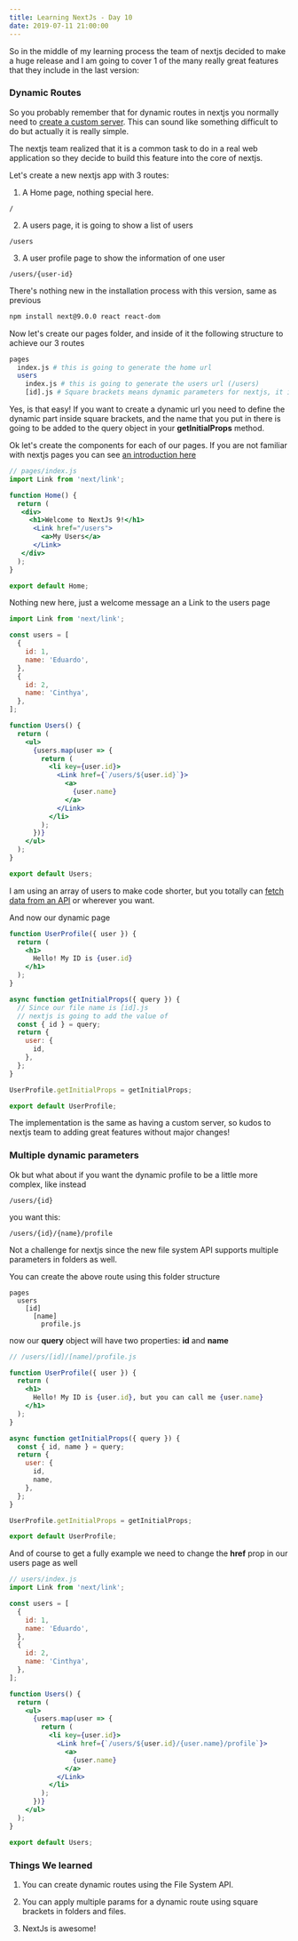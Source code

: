 ```yaml
---
title: Learning NextJs - Day 10
date: 2019-07-11 21:00:00
---
```


So in the middle of my learning process the team of nextjs decided to make a huge release and I am going to cover 1 of the many really great features that they include in the last version:

### Dynamic Routes

So you probably remember that for dynamic routes in nextjs you normally need to [create a custom server](https://blog.eperedo.com/2019/06/28/learning-nextjs-day-eight/). This can sound like something difficult to do but actually it is really simple.

The nextjs team realized that it is a common task to do in a real web application so they decide to build this feature into the core of nextjs.

Let's create a new nextjs app with 3 routes:

1. A Home page, nothing special here.
```
/
```
2. A users page, it is going to show a list of users

```
/users
```
3. A user profile page to show the information of one user

```
/users/{user-id}
```

There's nothing new in the installation process with this version, same as previous

```bash
npm install next@9.0.0 react react-dom
```

Now let's create our pages folder, and inside of it the following structure to achieve our 3 routes

```bash
pages
  index.js # this is going to generate the home url
  users
    index.js # this is going to generate the users url (/users)
    [id].js # Square brackets means dynamic parameters for nextjs, it is going to # generate the url: /users/{id}
```

Yes, is that easy! If you want to create a dynamic url you need to define the dynamic part inside square brackets, and the name that you put in there is going to be added to the query object in your **getInitialProps** method.

Ok let's create the components for each of our pages. If you are not familiar with nextjs pages you can see [an introduction here](https://blog.eperedo.com/2019/06/16/learning-next-day-one/)

```jsx
// pages/index.js
import Link from 'next/link';

function Home() {
  return (
   <div>
     <h1>Welcome to NextJs 9!</h1>
      <Link href="/users">
        <a>My Users</a>
      </Link>
   </div>
  );
}

export default Home;
```

Nothing new here, just a welcome message an a Link to the users page  

```jsx
import Link from 'next/link';

const users = [
  {
    id: 1,
    name: 'Eduardo',
  },
  {
    id: 2,
    name: 'Cinthya',
  },
];

function Users() {
  return (
    <ul>
      {users.map(user => {
        return (
          <li key={user.id}>
            <Link href={`/users/${user.id}`}>
              <a>
                {user.name}
              </a>
            </Link>
          </li>
        );
      })}
    </ul>
  );
}

export default Users;
```

I am using an array of users to make code shorter, but you totally can [fetch data from an API](https://blog.eperedo.com/2019/06/18/learning-next-day-two/) or wherever you want.

And now our dynamic page

```jsx
function UserProfile({ user }) {
  return (
    <h1>
      Hello! My ID is {user.id}
    </h1>
  );
}

async function getInitialProps({ query }) {
  // Since our file name is [id].js
  // nextjs is going to add the value of
  const { id } = query;
  return {
    user: {
      id,
    },
  };
}

UserProfile.getInitialProps = getInitialProps;

export default UserProfile;
```

The implementation is the same as having a custom server, so kudos to nextjs team to adding great features without major changes!

### Multiple dynamic parameters

Ok but what about if you want the dynamic profile to be a little more complex, like instead

```
/users/{id}
```

you want this:

```
/users/{id}/{name}/profile
```

Not a challenge for nextjs since the new file system API supports multiple parameters in folders as well.

You can create the above route using this folder structure

```
pages
  users
    [id]
      [name]
        profile.js
```

now our **query** object will have two properties: **id** and **name**

```jsx
// /users/[id]/[name]/profile.js

function UserProfile({ user }) {
  return (
    <h1>
      Hello! My ID is {user.id}, but you can call me {user.name}
    </h1>
  );
}

async function getInitialProps({ query }) {
  const { id, name } = query;
  return {
    user: {
      id,
      name,
    },
  };
}

UserProfile.getInitialProps = getInitialProps;

export default UserProfile;
```

And of course to get a fully example we need to change the **href** prop in our users page as well

```jsx
// users/index.js
import Link from 'next/link';

const users = [
  {
    id: 1,
    name: 'Eduardo',
  },
  {
    id: 2,
    name: 'Cinthya',
  },
];

function Users() {
  return (
    <ul>
      {users.map(user => {
        return (
          <li key={user.id}>
            <Link href={`/users/${user.id}/{user.name}/profile`}>
              <a>
                {user.name}
              </a>
            </Link>
          </li>
        );
      })}
    </ul>
  );
}

export default Users;
```

### Things We learned

1. You can create dynamic routes using the File System API.

2. You can apply multiple params for a dynamic route using square brackets in folders and files.

3. NextJs is awesome!
